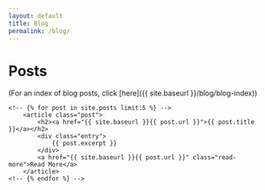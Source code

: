 ```yaml
---
layout: default
title: Blog
permalink: /blog/
---
```


# Posts

(For an index of blog posts, click [here]({{ site.baseurl }}/blog/blog-index))

<!-- <div class="posts"> -->
    <!-- {% for post in site.posts limit:5 %} -->
        <article class="post">
            <h2><a href="{{ site.baseurl }}{{ post.url }}">{{ post.title }}</a></h2>
            <div class="entry">
                {{ post.excerpt }}
            </div>
            <a href="{{ site.baseurl }}{{ post.url }}" class="read-more">Read More</a>
        </article>
    <!-- {% endfor %} -->
<!-- </div> -->
